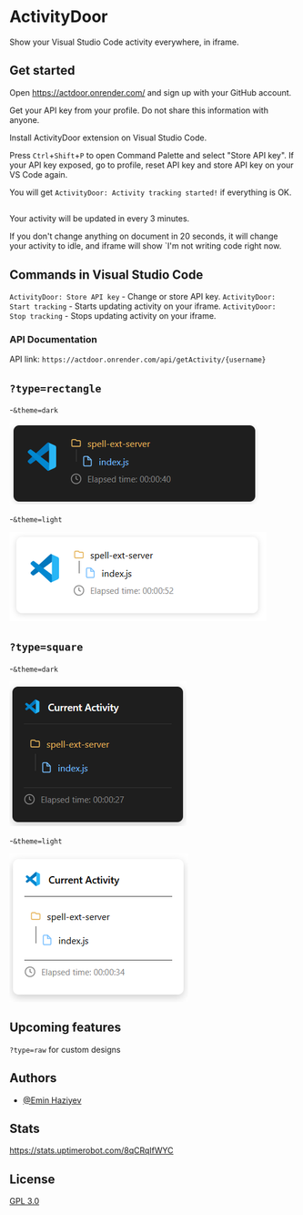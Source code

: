 # ActivityDoor

Show your Visual Studio Code activity everywhere, in iframe.


## Get started
Open https://actdoor.onrender.com/ and sign up with your GitHub account.

Get your API key from your profile. Do not share this information with anyone.

Install ActivityDoor extension on Visual Studio Code.

Press `Ctrl`+`Shift`+`P` to open Command Palette and select "Store API key". If your API key exposed, go to profile, reset API key and store API key on your VS Code again.

You will get `ActivityDoor: Activity tracking started!` if everything is OK. 


##
Your activity will be updated in every 3 minutes.

If you don't change anything on document in 20 seconds, it will change your activity to idle, and iframe will show `I'm not writing code right now.

## Commands in Visual Studio Code
`ActivityDoor: Store API key` - Change or store API key.
`ActivityDoor: Start tracking` - Starts updating activity on your iframe.
`ActivityDoor: Stop tracking` - Stops updating activity on your iframe.


### API Documentation
API link: `https://actdoor.onrender.com/api/getActivity/{username}`


## `?type=rectangle`
-`&theme=dark`

![](https://github.com/EminHaziyev/actdoor/blob/main/public/dark1.png?raw=true)

-`&theme=light`

![](https://github.com/EminHaziyev/actdoor/blob/main/public/light1.png?raw=true)

## `?type=square`

-`&theme=dark`

![](https://github.com/EminHaziyev/actdoor/blob/main/public/dark2.png?raw=true)

-`&theme=light`

![](https://github.com/EminHaziyev/actdoor/blob/main/public/light2.png?raw=true)


## Upcoming features
`?type=raw` for custom designs



## Authors

- [@Emin Haziyev](https://www.github.com/EminHaziyev)


## Stats
https://stats.uptimerobot.com/8qCRqIfWYC

## License

[GPL 3.0](https://choosealicense.com/licenses/gpl-3.0/)


